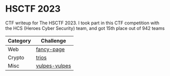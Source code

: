 # HSCTF 2023
CTF writeup for The HSCTF 2023. I took part in this CTF competition with the HCS (Heroes Cyber Security) team, and got 15th place out of 942 teams

| Category | Challenge |
| --- | --- |
| Web | [fancy-page](/HSCTF%202023/fancy-page/)
| Crypto | [trios](/HSCTF%202023/trios/)
| Misc | [vulpes-vulpes](/HSCTF%202023/vulpes-vulpes/)